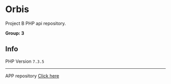 # Orbis
Project B PHP api repository.

**Group: 3**

## Info
PHP Version `7.3.5`

- - - 

APP repository [Click here](https://github.com/jariketting/orbis)

